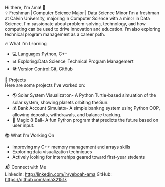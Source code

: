 Hi there, I'm Ama! 👋  
💡 Freshman | Computer Science Major | Data Science Minor 
I'm a freshman at Calvin University, majoring in Computer Science with a minor in Data Science. I'm passionate about problem-solving, technology, and how computing can be used to drive innovation and education. I’m also exploring technical program management as a career path.  


🔥 What I'm Learning  
- 💻 Languages:Python, C++  
- 📊 Exploring:Data Science, Technical Program Management  
- 🛠 Version Control:Git, GitHub  



🚀 Projects  
Here are some projects I've worked on:  
- 🌎 Solar System Visualization- A Python Turtle-based simulation of the solar system, showing planets orbiting the Sun.  
- 💰 Bank Account Simulator- A simple banking system using Python OOP, allowing deposits, withdrawals, and balance tracking.  
- 🎱 Magic 8-Ball- A fun Python program that predicts the future based on user input.  



📚 What I'm Working On  
- Improving my C++ memory management and arrays skills  
- Exploring data visualization techniques 
- Actively looking for internships geared toward first-year students  


📬 Connect with Me  
LinkedIn: http://linkedin.com/in/yeboah-ama
GitHub: https://github.com/ama321518
